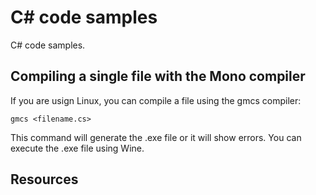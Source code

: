 C# code samples
==================================================

C# code samples.

Compiling a single file with the Mono compiler
--------------------------------------------------

If you are usign Linux, you can compile a file using the gmcs compiler:

	gmcs <filename.cs>

This command will generate the .exe file or it will show errors. You can execute the .exe file using Wine.

Resources
--------------------------------------------------



